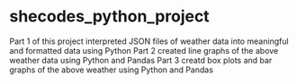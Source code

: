 # shecodes_python_project
Part 1 of this project interpreted JSON files of weather data into meaningful and formatted data using Python
Part 2 created line graphs of the above weather data using Python and Pandas
Part 3 creatd box plots and bar graphs of the above weather using Python and Pandas
